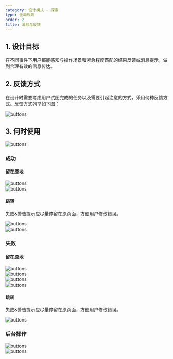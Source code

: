 ```yaml
---
category: 设计模式 - 探索
type: 全局规则
order: 2
title: 消息与反馈
---
```


## 1. 设计目标

在不同事件下用户都能感知与操作场景和紧急程度匹配的结果反馈或消息提示，做到合理有效的信息传达。

## 2. 反馈方式

在设计时需要考虑用户试图完成的任务以及需要引起注意的方式，采用何种反馈方式。反馈方式列举如下图：

<div>
  <img alt="buttons" src="https://gw.alipayobjects.com/mdn/rms_08e378/afts/img/A*aY0STaH2-4sAAAAAAAAAAABkARQnAQ">
</div>

## 3. 何时使用

<div>
  <img alt="buttons" src="https://gw.alipayobjects.com/mdn/rms_08e378/afts/img/A*5yUuSo39b6AAAAAAAAAAAABkARQnAQ">
</div>

### 成功

#### 留在原地

<div>
  <img alt="buttons" src="https://gw.alipayobjects.com/mdn/rms_08e378/afts/img/A*J38FQZ4Ey-MAAAAAAAAAAABkARQnAQ">
</div>


<div>
  <img alt="buttons" src="https://gw.alipayobjects.com/mdn/rms_08e378/afts/img/A*9cJuRZFUhmkAAAAAAAAAAABkARQnAQ">
</div>
 
#### 跳转

失败&警告提示应尽量停留在原页面，方便用户修改错误。
  
<div>
  <img alt="buttons" src="https://gw.alipayobjects.com/mdn/rms_08e378/afts/img/A*1nJLRImNsxAAAAAAAAAAAABkARQnAQ">
</div>

<div>
  <img alt="buttons" src="https://gw.alipayobjects.com/mdn/rms_08e378/afts/img/A*th0FTLAEMG8AAAAAAAAAAABkARQnAQ">
</div>

### 失败

#### 留在原地

<div>
  <img alt="buttons" src="https://gw.alipayobjects.com/mdn/rms_08e378/afts/img/A*pDjMSr_lq6MAAAAAAAAAAABkARQnAQ">
</div>


<div>
  <img alt="buttons" src="https://gw.alipayobjects.com/mdn/rms_08e378/afts/img/A*ppMmQZ34BUQAAAAAAAAAAABkARQnAQ">
</div>


<div>
  <img alt="buttons" src="https://gw.alipayobjects.com/mdn/rms_08e378/afts/img/A*xZgWTK_bsUAAAAAAAAAAAABkARQnAQ">
</div>


<div>
  <img alt="buttons" src="https://gw.alipayobjects.com/mdn/rms_08e378/afts/img/A*laMwSpR3OjAAAAAAAAAAAABkARQnAQ">
</div>

#### 跳转

失败&警告提示应尽量停留在原页面，方便用户修改错误。
  
  <div>
  <img alt="buttons" src="https://gw.alipayobjects.com/mdn/rms_08e378/afts/img/A*61_ySI_xinUAAAAAAAAAAABkARQnAQ">
</div>

### 后台操作

<div>
  <img alt="buttons" src="https://gw.alipayobjects.com/mdn/rms_08e378/afts/img/A*H9vsRqp7lHcAAAAAAAAAAABkARQnAQ">
</div>

<div>
  <img alt="buttons" src="https://gw.alipayobjects.com/mdn/rms_08e378/afts/img/A*HHxWR7oQmYMAAAAAAAAAAABkARQnAQ">
</div>
